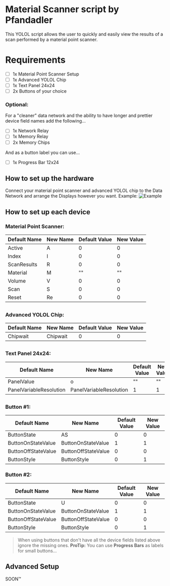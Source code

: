 # Material Scanner script by Pfandadler

This YOLOL script allows the user to quickly and easily view the results of a scan performed by a material point scanner.


# Requirements

 - [ ] 1x Material Point Scanner Setup
 - [ ] 1x Advanced YOLOL Chip
 - [ ] 1x Text Panel 24x24
 - [ ] 2x Buttons of your choice
### Optional:
For a "cleaner" data network and the ability to have longer and prettier device field names add the following...
 - [ ] 1x Network Relay
 - [ ] 1x Memory Relay
 - [ ] 2x Memory Chips
 
 And as a button label you can use...
 
 - [ ] 1x Progress Bar 12x24

## How to set up the hardware 
Connect your material point scanner and advanced YOLOL chip to the Data Network and arrange the Displays however you want.
Example:
![Example](https://cdn.discordapp.com/attachments/718534441428844615/840922334772985856/unknown.png)

## How to set up each device

### Material Point Scanner:

|Default Name|New Name|Default Value|New Value|
|-|-|-|-|                        
|Active|A|0|0|
|Index|I|0|0|
|ScanResults|R|0|0|
|Material|M|""|""|
|Volume|V|0|0|
|Scan|S|0|0|
|Reset|Re|0|0|
##

### Advanced YOLOL Chip:
|Default Name|New Name|Default Value|New Value|
|-|-|-|-|                        
|Chipwait|Chipwait|0|0|
##

### Text Panel 24x24:
|Default Name|New Name|Default Value|New Value|
|-|-|-|-|                        
|PanelValue|o|""|""|
|PanelVariableResolution|PanelVariableResolution|1|1|
##

### Button #1:
|Default Name|New Name|Default Value|New Value|
|-|-|-|-|                        
|ButtonState|AS|0|0|
|ButtonOnStateValue|ButtonOnStateValue|1|1|
|ButtonOffStateValue|ButtonOffStateValue|0|0|
|ButtonStyle|ButtonStyle|0|1|

### Button #2:
|Default Name|New Name|Default Value|New Value|
|-|-|-|-|                        
|ButtonState|U|0|0|
|ButtonOnStateValue|ButtonOnStateValue|1|1|
|ButtonOffStateValue|ButtonOffStateValue|0|0|
|ButtonStyle|ButtonStyle|0|1|
>When using buttons that don't have all the device fields listed above ignore the missing ones.
> **ProTip:** You can use **Progress Bars** as labels for small buttons...


## Advanced Setup

SOON:tm: